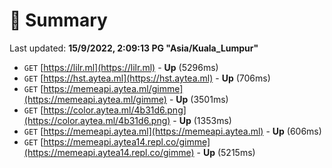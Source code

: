 # 📖 Summary
Last updated: **15/9/2022, 2:09:13 PG "Asia/Kuala_Lumpur"**

- `GET` [https://lilr.ml](https://lilr.ml) - **Up** (5296ms)
- `GET` [https://hst.aytea.ml](https://hst.aytea.ml) - **Up** (706ms)
- `GET` [https://memeapi.aytea.ml/gimme](https://memeapi.aytea.ml/gimme) - **Up** (3501ms)
- `GET` [https://color.aytea.ml/4b31d6.png](https://color.aytea.ml/4b31d6.png) - **Up** (1353ms)
- `GET` [https://memeapi.aytea.ml](https://memeapi.aytea.ml) - **Up** (606ms)
- `GET` [https://memeapi.aytea14.repl.co/gimme](https://memeapi.aytea14.repl.co/gimme) - **Up** (5215ms)
